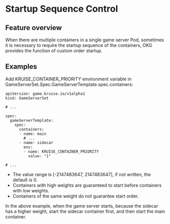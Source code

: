 # Startup Sequence Control
## Feature overview

When there are multiple containers in a single game server Pod, sometimes it is necessary to require the startup sequence of the containers, OKG provides the function of custom order startup.

## Examples

Add KRUISE_CONTAINER_PRIORITY environment variable in GameServerSet.Spec.GameServerTemplate.spec.containers:

```
apiVersion: game.kruise.io/v1alpha1
kind: GameServerSet

# ...

spec:
  gameServerTemplate:
    spec:
      containers:
      - name: main
        # ...
      - name: sidecar
        env:
        - name: KRUISE_CONTAINER_PRIORITY
          value: "1"
    
# ...

```

- The value range is [-2147483647, 2147483647], if not written, the default is 0.
- Containers with high weights are guaranteed to start before containers with low weights.
- Containers of the same weight do not guarantee start order.

In the above example, when the game server starts, because the sidecar has a higher weight, start the sidecar container first, and then start the main container.
